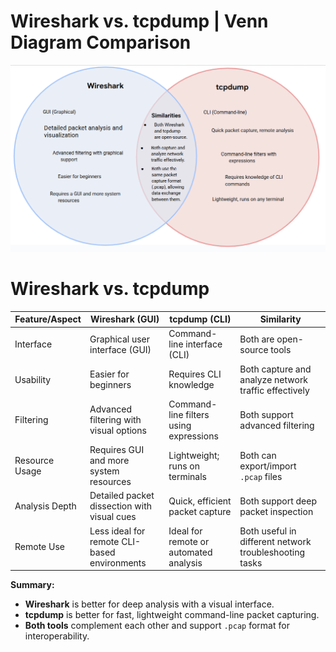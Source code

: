 # Wireshark vs. tcpdump | Venn Diagram Comparison

![Wireshark vs. tcpdump: Venn Diagram Comparison](https://github.com/aminbiography/Google-Cybersecurity-Professional-Certificate/blob/048ad7ef28e0aff5f35e99fd11caab8d3c8f225a/bar-graph-chart-image/Venn-diagram-Wireshark-vs-tcpdump.png?raw=true)


# Wireshark vs. tcpdump

| Feature/Aspect            | **Wireshark (GUI)**                                  | **tcpdump (CLI)**                                | **Similarity**                                         |
|---------------------------|------------------------------------------------------|--------------------------------------------------|--------------------------------------------------------|
| Interface                 | Graphical user interface (GUI)                       | Command-line interface (CLI)                     | Both are open-source tools                            |
| Usability                 | Easier for beginners                                 | Requires CLI knowledge                           | Both capture and analyze network traffic effectively  |
| Filtering                 | Advanced filtering with visual options               | Command-line filters using expressions           | Both support advanced filtering                        |
| Resource Usage            | Requires GUI and more system resources               | Lightweight; runs on terminals                   | Both can export/import `.pcap` files                   |
| Analysis Depth            | Detailed packet dissection with visual cues          | Quick, efficient packet capture                  | Both support deep packet inspection                    |
| Remote Use                | Less ideal for remote CLI-based environments         | Ideal for remote or automated analysis           | Both useful in different network troubleshooting tasks |

**Summary:**  
- **Wireshark** is better for deep analysis with a visual interface.  
- **tcpdump** is better for fast, lightweight command-line packet capturing.  
- **Both tools** complement each other and support `.pcap` format for interoperability.



